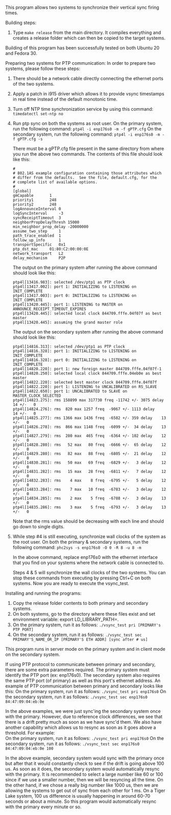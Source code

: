 This program allows two systems to synchronize their vertical sync firing times.

Building steps:
1) Type ```make release``` from the main directory. It compiles everything and creates a 
   release folder which can then be copied to the target systems.

Building of this program has been successfully tested on both Ubuntu 20 and Fedora 30.

Preparing two systems for PTP communication:
In order to prepare two systems, please follow these steps:
1) There should be a network cable directly connecting the ethernet ports of the two
systems.
2) Apply a patch in i915 driver which allows it to provide vsync timestamps in real time
instead of the default monotonic time.
3) Turn off NTP time synchronization service by using this command:
	```timedatectl set-ntp no```
4) Run ptp sync on both the systems as root user.
	On the primary system, run the following command:
	```ptp4l -i enp176s0 -m -f gPTP.cfg```
	On the secondary system, run the following command:
	```ptp4l -i enp176s0 -m -f gPTP.cfg -s```

	There must be a gPTP.cfg file present in the same directory from where you run the
	above two commands. The contents of this file should look like this:

	```shell
	#
	# 802.1AS example configuration containing those attributes which
	# differ from the defaults.  See the file, default.cfg, for the
	# complete list of available options.
	#
	[global]
	gmCapable		1
	priority1		248
	priority2		248
	logAnnounceInterval	0
	logSyncInterval		-3
	syncReceiptTimeout	3
	neighborPropDelayThresh 15000
	min_neighbor_prop_delay	-20000000
	assume_two_step		1
	path_trace_enabled	1
	follow_up_info		1
	transportSpecific	0x1
	ptp_dst_mac		01:80:C2:00:00:0E
	network_transport	L2
	delay_mechanism		P2P
	```
 
	The output on the primary system after running the above command should look
	like this:

	```console
	ptp4l[13416.983]: selected /dev/ptp1 as PTP clock
	ptp4l[13417.002]: port 1: INITIALIZING to LISTENING on INIT_COMPLETE
	ptp4l[13417.003]: port 0: INITIALIZING to LISTENING on INIT_COMPLETE
	ptp4l[13420.445]: port 1: LISTENING to MASTER on ANNOUNCE_RECEIPT_TIMEOUT_EXPIRES
	ptp4l[13420.445]: selected local clock 844709.fffe.04f07f as best master
	ptp4l[13420.445]: assuming the grand master role
	```
 
	The output on the secondary system after running the above command should
	look like this:

	```console
	ptp4l[14816.313]: selected /dev/ptp1 as PTP clock
	ptp4l[14816.328]: port 1: INITIALIZING to LISTENING on INIT_COMPLETE
	ptp4l[14816.328]: port 0: INITIALIZING to LISTENING on INIT_COMPLETE
	ptp4l[14820.220]: port 1: new foreign master 844709.fffe.04f07f-1
	ptp4l[14820.250]: selected local clock 844709.fffe.04eb0e as best master
	ptp4l[14822.220]: selected best master clock 844709.fffe.04f07f
	ptp4l[14822.220]: port 1: LISTENING to UNCALIBRATED on RS_SLAVE
	ptp4l[14822.650]: port 1: UNCALIBRATED to SLAVE on MASTER_CLOCK_SELECTED
	ptp4l[14823.275]: rms 158899 max 317730 freq -11742 +/- 3075 delay    14 +/-   0
	ptp4l[14824.276]: rms  820 max 1257 freq  -9067 +/- 1113 delay    14 +/-   0
	ptp4l[14825.277]: rms 1366 max 1436 freq  -6582 +/- 359 delay    13 +/-   0
	ptp4l[14826.278]: rms  866 max 1148 freq  -6099 +/-  34 delay    13 +/-   0
	ptp4l[14827.279]: rms  280 max  465 freq  -6364 +/- 102 delay    12 +/-   0
	ptp4l[14828.280]: rms   52 max   80 freq  -6666 +/-  65 delay    12 +/-   0
	ptp4l[14829.280]: rms   82 max   88 freq  -6805 +/-  21 delay    12 +/-   0
	ptp4l[14830.281]: rms   50 max   69 freq  -6829 +/-   3 delay    12 +/-   0
	ptp4l[14831.282]: rms   15 max   28 freq  -6811 +/-   7 delay    12 +/-   0
	ptp4l[14832.283]: rms    4 max    8 freq  -6795 +/-   5 delay    12 +/-   0
	ptp4l[14833.284]: rms    7 max   10 freq  -6783 +/-   3 delay    12 +/-   0
	ptp4l[14834.285]: rms    2 max    5 freq  -6788 +/-   3 delay    13 +/-   0
	ptp4l[14835.286]: rms    3 max    5 freq  -6793 +/-   3 delay    13 +/-   0
	```
 
	Note that the rms value should be decreasing with each line and should go 
	down to single digits.

6) While step #4 is still executing, synchronize wall clocks of the system as
the root user.
	On both the primary & secondary systems, run the following command:
	```phc2sys -s enp176s0 -O 0 -R 8 -u 8 -m```

	In the above command, replace enp176s0 with the ethernet interface that
	you find on your systems where the network cable is connected to.

	Steps 4 & 5 will synchronize the wall clocks of the two systems. You can
	stop these commands from executing by pressing Ctrl+C on both systems. Now
	you are ready to execute the vsync_test.

Installing and running the programs:
1) Copy the release folder contents to both primary and secondary systems.
2) On both systems, go to the directory where these files exist and set environment variable:
export LD_LIBRARY_PATH=.
3) On the primary system, run it as follows:
	```./vsync_test pri [PRIMARY's PTP PORT]```
3) On the secondary system, run it as follows:
	```./vsync_test sec PRIMARY'S_NAME_OR_IP [PRIMARY'S ETH ADDR] [sync after # us]```

This program runs in server mode on the primary system and in client mode on the 
secondary system.

If using PTP protocol to communicate between primary and secondary, there are some extra
parameters required. The primary system must identify the PTP port (ex: enp176s0). The
secondary system also requires the same PTP port (of primary) as well as this port's
ethernet address.
An example of PTP communication between primary and secondary looks like this:
On the primary system, run it as follows:
	```./vsync_test pri enp176s0```
On the secondary system, run it as follows:
	```./vsync_test sec enp176s0 84:47:09:04:eb:0e```

In the above examples, we were just sync'ing the secondary system once with the primary.
However, due to reference clock differences, we see that there is a drift pretty much as
soon as we have sync'd them. We also have another capability which allows us to resync 
as soon as it goes above a threshold. For example:  
On the primary system, run it as follows:
	```./vsync_test pri enp176s0```
On the secondary system, run it as follows:
	```./vsync_test sec enp176s0 84:47:09:04:eb:0e 100```

In the above example, secondary system would sync with the primary once but after that
it would constantly check to see if the drift is going above 100 us. As soon as it does,
the secondary system would automatically resync with the primary. It is recommended to
select a large number like 60 or 100 since if we use a smaller number, then we will be
resyncing all the time. On the other hand, if we chose a really big number like 1000 us,
then we are allowing the systems to get out of sync from each other for 1 ms. On a
Tiger Lake system, 100 us difference is usually happening in around 60-70 seconds or
about a minute. So this program would automatically resync with the primary every minute
or so.
